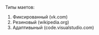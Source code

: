 Типы маетов:
1. Фиксированный (vk.com)
2. Резиновый (wikipedia.org)
3. Адаптивыный (code.visualstudio.com)
